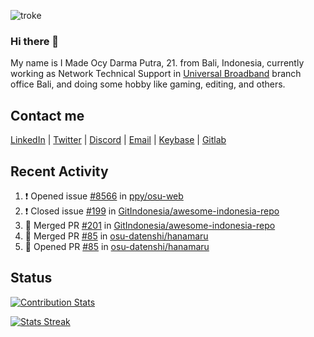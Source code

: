 ![troke](https://cardivo.vercel.app/api?name=I%20Made%20Ocy%20Darma%20Putra&description=Just%20pull-stack%20developer&image=https://avatars.githubusercontent.com/u/10250068?v=4&backgroundColor=%23DE834D)

### Hi there 👋

My name is I Made Ocy Darma Putra, 21. from Bali, Indonesia, currently working as Network Technical Support in [Universal Broadband](https://universal.net.id) branch office Bali, and doing some hobby like gaming, editing, and others.

## Contact me

[LinkedIn](https://linkedin.com/in/troke) | [Twitter](https://twitter.com/darma_ochi) | [Discord](https://link.troke.id/discord) | <a href="mailto:ochi@troke.id">Email</a> | [Keybase](https://keybase.io/troke) | [Gitlab](https://gitlab.com/troke12)

## Recent Activity

<!--START_SECTION:activity-->
1. ❗️ Opened issue [#8566](https://github.com/ppy/osu-web/issues/8566) in [ppy/osu-web](https://github.com/ppy/osu-web)
2. ❗️ Closed issue [#199](https://github.com/GitIndonesia/awesome-indonesia-repo/issues/199) in [GitIndonesia/awesome-indonesia-repo](https://github.com/GitIndonesia/awesome-indonesia-repo)
3. 🎉 Merged PR [#201](https://github.com/GitIndonesia/awesome-indonesia-repo/pull/201) in [GitIndonesia/awesome-indonesia-repo](https://github.com/GitIndonesia/awesome-indonesia-repo)
4. 🎉 Merged PR [#85](https://github.com/osu-datenshi/hanamaru/pull/85) in [osu-datenshi/hanamaru](https://github.com/osu-datenshi/hanamaru)
5. 💪 Opened PR [#85](https://github.com/osu-datenshi/hanamaru/pull/85) in [osu-datenshi/hanamaru](https://github.com/osu-datenshi/hanamaru)
<!--END_SECTION:activity-->

## Status

[![Contribution Stats](https://github-contribution-stats.vercel.app/api/?username=troke12)](https://github.com/LordDashMe/github-contribution-stats/)

[![Stats Streak](https://github-readme-streak-stats.herokuapp.com/?user=troke12)](https://github.com/troke12/)
